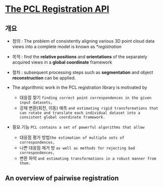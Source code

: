 # [The PCL Registration API](http://pointclouds.org/documentation/tutorials/registration_api.php#registration-api)




## 개요 

- 정의 : The problem of consistently aligning various 3D point cloud data views into a complete model is known as **registration*
- 목적 :  find the **relative positions** and **orientations** of the separately acquired views in a **global coordinate** framework
- 절차 : subsequent processing steps such as **segmentation** and object **reconstruction** can be applied.

- The algorithmic work in the PCL registration library is motivated by 
    - 대응점 찾기 `finding correct point correspondences in the given input datasets, `
    - 강체 변환(회전, 이동) 예측 `and estimating rigid transformations that can rotate and translate each individual dataset into a consistent global coordinate framework.`

- 필요 기능 `PCL contains a set of powerful algorithms that allow`
    - 대응점 평가 방법` the estimation of multiple sets of correspondences, `
    - 나쁜 대응점 제거 방 `as well as methods for rejecting bad correspondences, `
    - 변환 파악 `and estimating transformations in a robust manner from them. `
    
    
    
    
## An overview of pairwise registration

